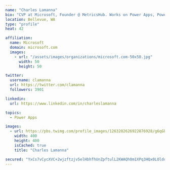```yaml
---
name: "Charles Lamanna"
bio: "CVP at Microsoft, Founder @ MetricsHub. Works on Power Apps, Power Automate, Power Virtual Agent, Common Data Service and Dynamics 365."
location: Bellevue, WA
type: "profile"
heat: 42

affiliation:
  name: Microsoft
  domain: microsoft.com
  images:
    - url: "/assets/images/organizations/microsoft.com-50x50.jpg"
      width: 50
      height: 50

twitter:
  username: clamanna
  url: https://twitter.com/clamanna
  followers: 3901

linkedin:
  url: https://www.linkedin.com/in/charleslamanna

topics:
  - Power Apps

images:
  - url: https://pbs.twimg.com/profile_images/1263202626922876928/g6qGbHZ-_400x400.jpg
    width: 400
    height: 400
    isCached: true
    title: "Charles Lamanna"

secured: "YxCs7vCycXVC+2wjzftzjv5elHbhfhUnZpftulL2KWAQh0m1XPq3HQx0LOldq+8mkMrOz1aJjzzZdjtpC5SwKLE6UkedVpil0DLxEPzB7AhQVzwbIiYRkE//ItN6aFER+TUcK5NbhU7C1CPLq7fiYXNJLJfM5rFQqt5DTmsnJlb/M8vDmXVOeQXb9SIl9//fmUiuYMQmfAy/b2YYSjUdJBz+sHZ+h0ZPsU4OXugMGWBk74ZU7rNOhfcCR83lTDoEkXzPwmP8tZguxLTXbTHnAU8Jwe0Vpnk66gO8IoRgf/iIWW1kAU0cb46v2PMUE1AaqtV4kshHEwhHCGgfed9fPo7MjZ83/pahLI+jNf0cVRtvCCpe5ouiY079lHgC7wSqD7QJsxu9qW37yhzfXzJ9b233l9BBmqwin3vf8pmqB2M=;xPAfSI5zoT3EsnnffP2UpQ=="
---
```


